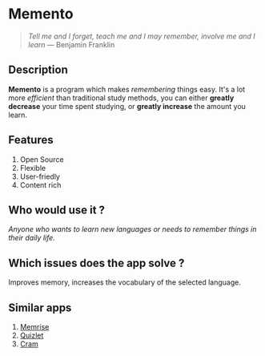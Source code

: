 # Memento
>*Tell me and I forget, teach me and I may remember,
>involve me and I learn* — Benjamin Franklin

## Description
**Memento** is a program which makes *remembering* things easy. It's a lot more *efficient* than traditional study methods, you can either **greatly decrease** your time spent studying, or **greatly increase** the amount you learn.

## Features
1. Open Source
2. Flexible
3. User-friedly
4. Content rich

## Who would use it ?
*Anyone who wants to learn new languages or needs to remember things in their daily life.*

## Which issues does the app solve ?
Improves memory, increases the vocabulary of the selected language.
## Similar apps
1. [Memrise](https://www.memrise.com/)
2. [Quizlet](https://quizlet.com/en-gb)
3. [Cram](https://www.cram.com/)
